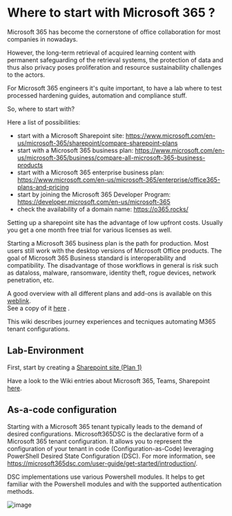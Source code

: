 # Where to start with Microsoft 365 ?

Microsoft 365 has become the cornerstone of office collaboration for most companies in nowadays.

However, the long-term retrieval of acquired learning content with permanent safeguarding of the retrieval systems, the protection of data and thus also privacy poses proliferation and resource sustainability challenges to the actors.

For Microsoft 365 engineers it's quite important, to have a lab where to test processed hardening guides, automation and compliance stuff.

So, where to start with?

Here a list of possibilities:
- start with a Microsoft Sharepoint site: https://www.microsoft.com/en-us/microsoft-365/sharepoint/compare-sharepoint-plans
- start with a Microsoft 365 business plan: https://www.microsoft.com/en-us/microsoft-365/business/compare-all-microsoft-365-business-products
- start with a Microsoft 365 enterprise business plan: https://www.microsoft.com/en-us/microsoft-365/enterprise/office365-plans-and-pricing
- start by joining the Microsoft 365 Developer Program: https://developer.microsoft.com/en-us/microsoft-365
- check the availability of a domain name: https://o365.rocks/

Setting up a sharepoint site has the advantage of low upfront costs. Usually you get a one month free trial for various licenses as well.

Starting a Microsoft 365 business plan is the path for production.
Most users still work with the desktop versions of Microsoft Office products. The goal of Microsoft 365 Business standard is interoperability and compatibility. The disadvantage of those workflows in general is risk such as dataloss, malware, ransomware, identity theft, rogue devices, network penetration, etc.

A good overview with all different plans and add-ons is available on this [weblink](https://go.microsoft.com/fwlink/p/?LinkID=2139145&clcid=0x409&culture=en-us&country=us).  
See a copy of it [here](https://github.com/user-attachments/files/16452804/modern-work-plan-comparison-enterprise-352528.pdf) .

This wiki describes journey experiences and tecniques automating M365 tenant configurations.

Lab-Environment
-

First, start by creating a [Sharepoint site (Plan 1)](https://github.com/dcasota/m365-scripts/wiki/Create-and-configure-a-new-sharepoint-site-(plan-1))  

Have a look to the Wiki entries about Microsoft 365, Teams, Sharepoint [here](https://github.com/dcasota/m365-scripts/wiki).

As-a-code configuration
-
Starting with a Microsoft 365 tenant typically leads to the demand of desired configurations. Microsoft365DSC is the declarative form of a Microsoft 365 tenant configuration. It allows you to represent the configuration of your tenant in code (Configuration-as-Code) leveraging PowerShell Desired State Configuration (DSC). For more information, see https://microsoft365dsc.com/user-guide/get-started/introduction/.

DSC implementations use various Powershell modules. It helps to get familiar with the Powershell modules and with the supported authentication methods.

![image](https://github.com/user-attachments/assets/2dc570d7-6fdf-4f25-9c15-f7e7c0798cf0)







